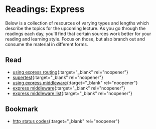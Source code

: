 # Readings: Express

Below is a collection of resources of varying types and lengths which describe the topics for the upcoming lecture.  As you go through the readings each day, you'll find that certain sources work better for your reading and learning style. Focus on those, but also branch out and consume the material in different forms.

## Read
* [using express routing](https://expressjs.com/en/guide/routing.html){:target="_blank" rel="noopener"}
* [supertest](https://github.com/visionmedia/supertest){:target="_blank" rel="noopener"}
* [using express middleware](https://expressjs.com/en/guide/using-middleware.html){:target="_blank" rel="noopener"}
* [express middleware](https://www.tutorialspoint.com/expressjs/expressjs_middleware.htm){:target="_blank" rel="noopener"}
* [express middleware list](https://expressjs.com/en/resources/middleware.html){:target="_blank" rel="noopener"}

## Bookmark
* [http status codes](https://www.restapitutorial.com/httpstatuscodes.html){:target="_blank" rel="noopener"}
